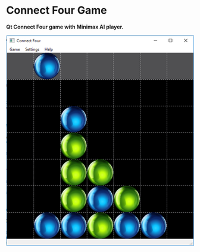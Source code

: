 # Connect Four Game
**Qt Connect Four game with Minimax AI player.**

![Alt text](screenshot.png?raw=true "GUI Screenshot")

